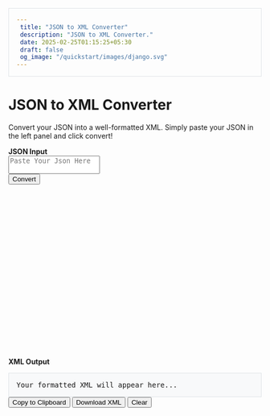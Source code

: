 ```yaml
---
 title: "JSON to XML Converter" 
 description: "JSON to XML Converter."
 date: 2025-02-25T01:15:25+05:30 
 draft: false 
 og_image: "/quickstart/images/django.svg"
---
```


<div class="container mt-4">
  <div class="row mb-3">
    <div class="col-12">
      <h1 class="mb-3">JSON to XML Converter</h1>
      <p class="lead">Convert your JSON into a well-formatted XML. Simply paste your JSON in the left panel and click convert!</p>
    </div>
  </div>
  <div class="row">
    <!-- JSON Input Card -->
    <div class="col-lg-6 mb-4 d-flex">
      <div class="card flex-fill shadow-sm">
        <div class="card-header">
          <strong>JSON Input</strong>
        </div>
        <div class="card-body d-flex flex-column">
          <div class="form-group flex-grow-1">
            <textarea id="jsonInput" class="form-control h-100" style="resize: none;" placeholder='Paste Your Json Here'></textarea>
          </div>
          <button id="convertBtn" class="btn btn-primary btn-block mt-2">Convert</button>
        </div>
      </div>
    </div>
    <!-- XML Output Card -->
    <div class="col-lg-6 mb-4 d-flex">
      <div class="card flex-fill shadow-sm">
        <div class="card-header">
          <strong>XML Output</strong>
        </div>
        <div class="card-body d-flex flex-column">
          <pre id="output" class="h-100">Your formatted XML will appear here...</pre>
          <div class="mt-3 d-flex justify-content-between">
            <button id="copyBtn" class="btn btn-secondary">Copy to Clipboard</button>
            <button id="downloadBtn" class="btn btn-success">Download XML</button>
            <button id="clearBtn" class="btn btn-danger">Clear</button>
          </div>
        </div>
      </div>
    </div>
  </div>
  <div id="alertPlaceholder"></div>
</div>
<script>
  // Recursive function to convert JSON to XML
  function jsonToXml(json, nodeName) {
    var xml = "";
    if (Array.isArray(json)) {
      for (var i = 0; i < json.length; i++) {
        xml += jsonToXml(json[i], nodeName);
      }
    } else if (typeof json === "object" && json !== null) {
      if (nodeName) {
        xml += "<" + nodeName + ">";
      }
      for (var key in json) {
        if (json.hasOwnProperty(key)) {
          xml += jsonToXml(json[key], key);
        }
      }
      if (nodeName) {
        xml += "</" + nodeName + ">";
      }
    } else {
      if (nodeName) {
        xml += "<" + nodeName + ">" + json + "</" + nodeName + ">";
      } else {
        xml += json;
      }
    }
    return xml;
  }
  // Function to format XML string with indentation
  function formatXml(xml) {
    var formatted = '';
    var reg = /(>)(<)(\/*)/g;
    xml = xml.replace(reg, '$1\n$2$3');
    var pad = 0;
    xml.split('\n').forEach(function(node) {
      var indent = 0;
      if (node.match(/.+<\/\w[^>]*>$/)) {
        indent = 0;
      } else if (node.match(/^<\/\w/)) {
        if (pad !== 0) {
          pad -= 1;
        }
      } else if (node.match(/^<\w[^>]*[^\/]>.*$/)) {
        indent = 1;
      } else {
        indent = 0;
      }
      var padding = new Array(pad + 1).join('  ');
      formatted += padding + node + '\n';
      pad += indent;
    });
    return formatted.trim();
  }
  $(document).ready(function() {
    // Convert JSON to formatted XML on button click
    $("#convertBtn").click(function() {
      $("#alertPlaceholder").empty();
      $("#output").removeClass("text-danger").text("");
      var jsonStr = $("#jsonInput").val();
      try {
        var jsonObj = JSON.parse(jsonStr);
        var rawXml = jsonToXml(jsonObj, "root");
        // Include the XML declaration and format the XML output
        var xmlResult = '<?xml version="1.0" encoding="UTF-8" ?>\n' + formatXml(rawXml);
        $("#output").text(xmlResult);
      } catch (e) {
        $("#output").addClass("text-danger").text("Invalid JSON: " + e.message);
        showAlert("danger", "Invalid JSON: " + e.message);
      }
    });
    // Copy XML output to clipboard
    $("#copyBtn").click(function() {
      var xmlText = $("#output").text();
      if(xmlText.trim() !== "" && !xmlText.includes("Invalid JSON")) {
        navigator.clipboard.writeText(xmlText).then(function() {
          showAlert("success", "XML copied to clipboard!");
        }, function() {
          showAlert("danger", "Failed to copy XML.");
        });
      }
    });
    // Download XML output as a file
    $("#downloadBtn").click(function() {
      var xmlText = $("#output").text();
      if(xmlText.trim() !== "" && !xmlText.includes("Invalid JSON")) {
        var blob = new Blob([xmlText], { type: 'text/xml' });
        var link = document.createElement("a");
        link.href = URL.createObjectURL(blob);
        link.download = "converted.xml";
        link.click();
      }
    });
    $("#clearBtn").click(function() {
      $("#jsonInput").val("");
      $("#output").removeClass("text-danger").text("Your formatted XML will appear here...");
    });
    // Function to display alert messages
    function showAlert(type, message) {
      var alertHtml = '<div class="alert alert-' + type + ' alert-dismissible fade show" role="alert">' +
                      message +
                      '<button type="button" class="close" data-dismiss="alert" aria-label="Close">' +
                      '<span aria-hidden="true">&times;</span>' +
                      '</button></div>';
      $("#alertPlaceholder").html(alertHtml);
    }
  });
</script>
<style>
  .card-body {
    min-height: 400px;
  }
  pre {
    background: #f8f9fa;
    border: 1px solid #dee2e6;
    padding: 15px;
    overflow: auto;
    margin-bottom: 0;
  }
</style>